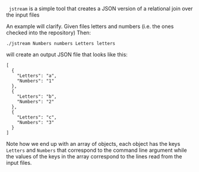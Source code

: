 ` jstream` is a simple tool that creates a JSON version of a
relational join
 over the input files

 An example will clarify. Given files letters and numbers (i.e. the
 ones checked into the repository) Then:

```
./jstream Numbers numbers Letters letters
```

will create an output JSON file that looks like this:

```
[
  {
    "Letters": "a",
    "Numbers": "1"
  },
  {
    "Letters": "b",
    "Numbers": "2"
  },
  {
    "Letters": "c",
    "Numbers": "3"
  }
]
```

Note how we end up with an array of objects, each object has the keys
`Letters` and `Numbers` that correspond to the command line argument
while the values of the keys in the array correspond to the lines read
from the input files.
